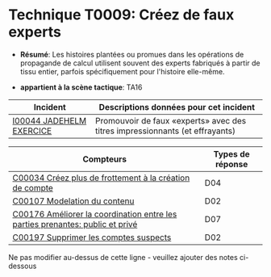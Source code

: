 # Technique T0009: Créez de faux experts

* **Résumé**: Les histoires plantées ou promues dans les opérations de propagande de calcul utilisent souvent des experts fabriqués à partir de tissu entier, parfois spécifiquement pour l'histoire elle-même.

* **appartient à la scène tactique**: TA16


|Incident |Descriptions données pour cet incident |
|-------- |-------------------- |
|[I00044 JADEHELM EXERCICE](../../generated_pages/incidents/I00044.md) |Promouvoir de faux «experts» avec des titres impressionnants (et effrayants) |



|Compteurs |Types de réponse |
|-------- |-------------- |
|[C00034 Créez plus de frottement à la création de compte](../../generated_pages/counters/C00034.md) |D04 |
|[C00107 Modelation du contenu](../../generated_pages/counters/C00107.md) |D02 |
|[C00176 Améliorer la coordination entre les parties prenantes: public et privé](../../generated_pages/counters/C00176.md) |D07 |
|[C00197 Supprimer les comptes suspects](../../generated_pages/counters/C00197.md) |D02 |


Ne pas modifier au-dessus de cette ligne - veuillez ajouter des notes ci-dessous